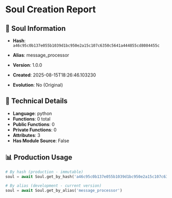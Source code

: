 # Soul Creation Report

## 🧬 Soul Information
- **Hash**: `a46c95c0b137e055b1039d1bc950e2a15c107c6350c5641a444855cd8084455c`
- **Alias**: message_processor
- **Version**: 1.0.0
- **Created**: 2025-08-15T18:26:46.103230

- **Evolution**: No (Original)

## 🔧 Technical Details
- **Language**: python
- **Functions**: 0 total
- **Public Functions**: 0
- **Private Functions**: 0
- **Attributes**: 3
- **Has Module Source**: False

## 📊 Production Usage
```python
# By hash (production - immutable)
soul = await Soul.get_by_hash('a46c95c0b137e055b1039d1bc950e2a15c107c6350c5641a444855cd8084455c')

# By alias (development - current version)
soul = await Soul.get_by_alias('message_processor')
```
